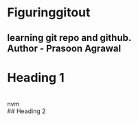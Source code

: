 # Figuringgitout
learning git repo and github.
<br>
Author - Prasoon Agrawal
<br>
-------------------------------
# Heading 1
<br>
nvm
<br>
## Heading 2
